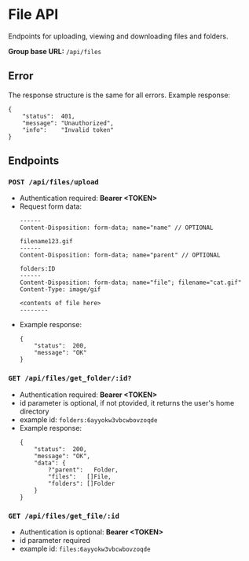 # File API

Endpoints for uploading, viewing and downloading files and folders.

**Group base URL:** `/api/files`

## Error
The response structure is the same for all errors. 
Example response:
```
{
	"status":  401,
	"message": "Unauthorized",
	"info":    "Invalid token"
}
```

## Endpoints
### `POST /api/files/upload` 
- Authentication required: **Bearer \<TOKEN>**
- Request form data:
	```
	------
	Content-Disposition: form-data; name="name" // OPTIONAL

	filename123.gif
	------
	Content-Disposition: form-data; name="parent" // OPTIONAL

	folders:ID
	------
	Content-Disposition: form-data; name="file"; filename="cat.gif"
	Content-Type: image/gif

	<contents of file here>
	--------
	```
- Example response:
	```
	{
		"status":  200,
		"message": "OK"
	}
	```

### `GET /api/files/get_folder/:id?`
- Authentication required: **Bearer \<TOKEN>**
- id parameter is optional, if not ptovided, it returns the user's home directory
- example id: `folders:6ayyokw3vbcwbovzoqde`
- Example response:
	```
	{
		"status":  200,
		"message": "OK",
		"data": {
			?"parent":   Folder,
			"files":   []File,
			"folders": []Folder
		}
	}
	```

### `GET /api/files/get_file/:id`
- Authentication is optional: **Bearer \<TOKEN>**
- id parameter required
- example id: `files:6ayyokw3vbcwbovzoqde`